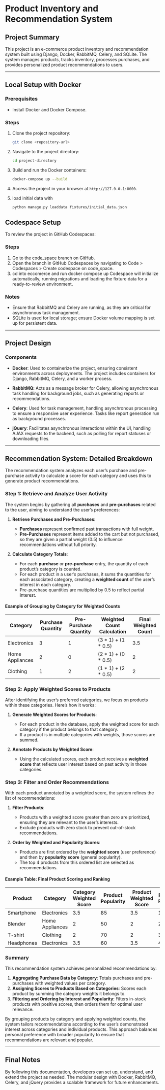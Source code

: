 
# Product Inventory and Recommendation System

## Project Summary
This project is an e-commerce product inventory and recommendation system built using Django, Docker, RabbitMQ, Celery, and SQLite. The system manages products, tracks inventory, processes purchases, and provides personalized product recommendations to users.

---

## Local Setup with Docker

### Prerequisites
- Install Docker and Docker Compose.

### Steps
1. Clone the project repository:
   ```bash
   git clone <repository-url>
   ```
2. Navigate to the project directory:
   ```bash
   cd project-directory
   ```
3. Build and run the Docker containers:
   ```bash
   docker-compose up --build
   ```
4. Access the project in your browser at `http://127.0.0.1:8000`.

5. load initial data with 
   ```bash
   python manage.py loaddata fixtures/initial_data.json
   ```

## Codespace Setup
To review the project in GitHub Codespaces:

### Steps
1. Go to the code_space branch on GitHub.
2. Open the branch in GitHub Codespaces by navigating to Code > Codespaces > Create codespace on code_space.
3. cd into eccomerce and run docker compose up Codespace will initialize automatically, running migrations and loading the fixture data for a ready-to-review environment.

### Notes
- Ensure that RabbitMQ and Celery are running, as they are critical for asynchronous task management.
- SQLite is used for local storage; ensure Docker volume mapping is set up for persistent data.

---

## Project Design

### Components

- **Docker**: Used to containerize the project, ensuring consistent environments across deployments. The project includes containers for Django, RabbitMQ, Celery, and a worker process.
  
- **RabbitMQ**: Acts as a message broker for Celery, allowing asynchronous task handling for background jobs, such as generating reports or recommendations.

- **Celery**: Used for task management, handling asynchronous processing to ensure a responsive user experience. Tasks like report generation run as background processes.

- **jQuery**: Facilitates asynchronous interactions within the UI, handling AJAX requests to the backend, such as polling for report statuses or downloading files.

---

## Recommendation System: Detailed Breakdown

The recommendation system analyzes each user’s purchase and pre-purchase activity to calculate a score for each category and uses this to generate product recommendations.

### Step 1: Retrieve and Analyze User Activity

The system begins by gathering all **purchases** and **pre-purchases** related to the user, aiming to understand the user’s preferences:

1. **Retrieve Purchases and Pre-Purchases**:
   - **Purchases** represent confirmed past transactions with full weight.
   - **Pre-Purchases** represent items added to the cart but not purchased, so they are given a partial weight (0.5) to influence recommendations without full priority.

2. **Calculate Category Totals**:
   - For each **purchase** or **pre-purchase** entry, the quantity of each product’s category is counted.
   - For each product in a user’s purchases, it sums the quantities for each associated category, creating a **weighted count** of the user’s interest in each category.
   - Pre-purchase quantities are multiplied by 0.5 to reflect partial interest.

#### Example of Grouping by Category for Weighted Counts

| Category        | Purchase Quantity | Pre-Purchase Quantity | Weighted Count Calculation            | Final Weighted Count |
|-----------------|-------------------|-----------------------|---------------------------------------|-----------------------|
| Electronics     | 3                 | 1                     | (3 * 1) + (1 * 0.5)                  | 3.5                   |
| Home Appliances | 2                 | 0                     | (2 * 1) + (0 * 0.5)                  | 2                     |
| Clothing        | 1                 | 2                     | (1 * 1) + (2 * 0.5)                  | 2                     |

### Step 2: Apply Weighted Scores to Products

After identifying the user’s preferred categories, we focus on products within these categories. Here’s how it works:

1. **Generate Weighted Scores for Products**:
   - For each product in the database, apply the weighted score for each category if the product belongs to that category.
   - If a product is in multiple categories with weights, those scores are summed.

2. **Annotate Products by Weighted Score**:
   - Using the calculated scores, each product receives a **weighted score** that reflects user interest based on past activity in those categories.

### Step 3: Filter and Order Recommendations

With each product annotated by a weighted score, the system refines the list of recommendations:

1. **Filter Products**:
   - Products with a weighted score greater than zero are prioritized, ensuring they are relevant to the user’s interests.
   - Exclude products with zero stock to prevent out-of-stock recommendations.

2. **Order by Weighted and Popularity Scores**:
   - Products are first ordered by the **weighted score** (user preference) and then by **popularity score** (general popularity).
   - The top 4 products from this ordered list are selected as recommendations.

#### Example Table: Final Product Scoring and Ranking

| Product       | Category        | Category Weighted Score | Product Popularity | Product Weighted Score | Final Rank |
|---------------|-----------------|-------------------------|---------------------|------------------------|------------|
| Smartphone    | Electronics     | 3.5                     | 85                 | 3.5                    | 1          |
| Blender       | Home Appliances | 2                       | 50                 | 2                      | 2          |
| T-shirt       | Clothing        | 2                       | 70                 | 2                      | 3          |
| Headphones    | Electronics     | 3.5                     | 60                 | 3.5                    | 4          |

### Summary

This recommendation system achieves personalized recommendations by:
1. **Aggregating Purchase Data by Category**: Totals purchases and pre-purchases with weighted values per category.
2. **Assigning Scores to Products Based on Categories**: Scores each product by summing the category weights it belongs to.
3. **Filtering and Ordering by Interest and Popularity**: Filters in-stock products with positive scores, then orders them for optimal user relevance.

By grouping products by category and applying weighted counts, the system tailors recommendations according to the user’s demonstrated interest across categories and individual products. This approach balances personal preference with broader popularity to ensure that recommendations are relevant and popular.

---

## Final Notes
By following this documentation, developers can set up, understand, and extend the project as needed. The modular design with Docker, RabbitMQ, Celery, and jQuery provides a scalable framework for future enhancements.
